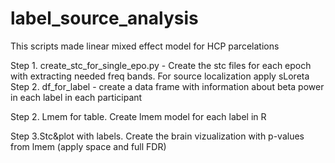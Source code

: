 # label_source_analysis
This scripts made linear mixed effect model for HCP parcelations 

Step 1. create_stc_for_single_epo.py - Create the stc files for each epoch with extracting needed freq bands. For source localization apply sLoreta
Step 2. df_for_label - create a data frame with information about beta power in each label in each participant

Step 2. Lmem for table. Create lmem model for each label in R

Step 3.Stc&plot with labels. Create the brain vizualization with p-values from lmem (apply space and full FDR)
